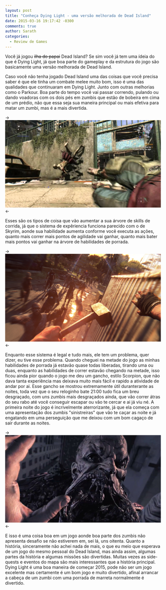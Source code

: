 ```yaml
---
layout: post
title: "Conheça Dying Light - uma versão melhorada de Dead Island"
date: 2015-03-16 19:17:42 -0300
comments: true
author: Sarath
categories:
  - Review de Games
---
```

Você já jogou ~~ilha do papai~~ Dead Island? Se sim você já tem uma ídeia do que é Dying Light, já que boa parte do gameplay e da estrutura do jogo são basicamente uma versão melhorada de Dead Island.
<!-- more -->
Caso você não tenha jogado Dead Island uma das coisas que você precisa saber é que ele tinha um combate melee muito bom, isso é uma das qualidades que continuaram em Dying Light. Junto com outras melhorias como o Parkour.
Boa parte do tempo você vai passar correndo, pulando ou dando voadoras com os dois pés em zumbis que estão de bobeira em cima de um prédio, não que essa seja sua maneira principal ou mais efetiva para matar um zumbi, mas é a mais divertida.

->![alt Dying Light](/images/2015-03-16-conheca-dying-light-uma-versao-melhorada-de-dead-island/maxresdefault.jpg "Dying Light")<-

Esses são os tipos de coisa que vão aumentar a sua árvore de skills de corrida, já que o sistema de expêriencia funciona parecido com o de Skyrim, aonde sua habilidade aumenta conforme você executa as ações, quanto mais correr mais pontos de agilidade vai ganhar, quanto mais bater mais pontos vai ganhar na árvore de habilidades de porrada.

->![alt Dying Light2](/images/2015-03-16-conheca-dying-light-uma-versao-melhorada-de-dead-island/img2.jpg "Dying Light")<-

Enquanto esse sistema é legal e tudo mais, ele tem um problema, quer dizer, eu tive esse problema. Quando cheguei na metade do jogo as minhas habilidades de porrada já estavão quase todas liberadas, tirando uma ou duas, enquanto as habilidades de correr estavão chegando na metade, isso ficou ainda pior quando o jogo me deu um gancho, estilo Scorpion, que não dava tanta experiência mas deixava muito mais fácil e rapido a atividade de andar por ai.
Esse gancho se mostrou extremamente útil duranterante as noites, toda vez que o seu reloginho bate 21:00 tudo fica um breu desgraçado, com uns zumbis mais desgraçados ainda, que vão correr átras do seu rabo até você conseguir escapar ou vão te cercar e ai já viu né. A primeira noite do jogo é incrivelmente aterrorizante, já que ela começa com uma apresentação dos zumbis "sinistreiras" que vão te caçar as noite e já engatando em uma perseguição que me deixou com um bom cagaço de sair durante as noites.

->![alt Dying Light2](/images/2015-03-16-conheca-dying-light-uma-versao-melhorada-de-dead-island/maxresdefault1.jpg "Dying Light")<-

E isso é uma coisa boa em um jogo aonde boa parte dos zumbis não apresenta desafio se não estiverem em, sei lá, uns oitenta.
Quanto a história, sinceramente não achei nada de mais, o  que eu meio que esperava de um jogo do mesmo pessoal do Dead Island, mas ainda assim, algumas partes da história e algumas missões são divertidas. Muitas vezes as side-quests e eventos do mapa são mais interessantes que a história principal.
Dying Light é uma boa maneira de começar 2015, pode não ser um jogo excelente mas certamente é um bom jogo e muito divertido, afinal arrancar a cabeça de um zumbi com uma porrada de marreta normalmente é divertido.

